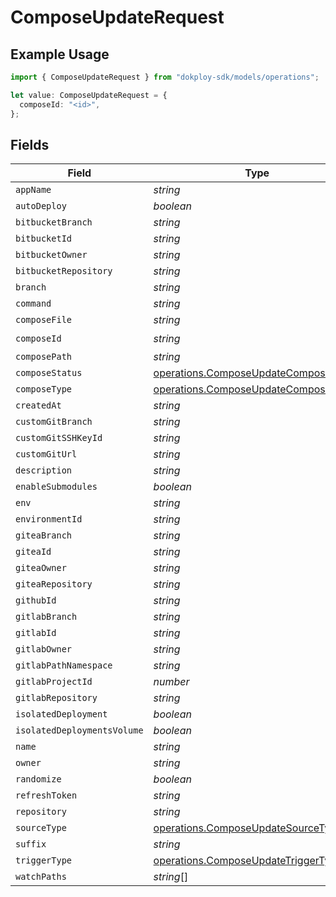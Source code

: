 # ComposeUpdateRequest

## Example Usage

```typescript
import { ComposeUpdateRequest } from "dokploy-sdk/models/operations";

let value: ComposeUpdateRequest = {
  composeId: "<id>",
};
```

## Fields

| Field                                                                                          | Type                                                                                           | Required                                                                                       | Description                                                                                    |
| ---------------------------------------------------------------------------------------------- | ---------------------------------------------------------------------------------------------- | ---------------------------------------------------------------------------------------------- | ---------------------------------------------------------------------------------------------- |
| `appName`                                                                                      | *string*                                                                                       | :heavy_minus_sign:                                                                             | N/A                                                                                            |
| `autoDeploy`                                                                                   | *boolean*                                                                                      | :heavy_minus_sign:                                                                             | N/A                                                                                            |
| `bitbucketBranch`                                                                              | *string*                                                                                       | :heavy_minus_sign:                                                                             | N/A                                                                                            |
| `bitbucketId`                                                                                  | *string*                                                                                       | :heavy_minus_sign:                                                                             | N/A                                                                                            |
| `bitbucketOwner`                                                                               | *string*                                                                                       | :heavy_minus_sign:                                                                             | N/A                                                                                            |
| `bitbucketRepository`                                                                          | *string*                                                                                       | :heavy_minus_sign:                                                                             | N/A                                                                                            |
| `branch`                                                                                       | *string*                                                                                       | :heavy_minus_sign:                                                                             | N/A                                                                                            |
| `command`                                                                                      | *string*                                                                                       | :heavy_minus_sign:                                                                             | N/A                                                                                            |
| `composeFile`                                                                                  | *string*                                                                                       | :heavy_minus_sign:                                                                             | N/A                                                                                            |
| `composeId`                                                                                    | *string*                                                                                       | :heavy_check_mark:                                                                             | N/A                                                                                            |
| `composePath`                                                                                  | *string*                                                                                       | :heavy_minus_sign:                                                                             | N/A                                                                                            |
| `composeStatus`                                                                                | [operations.ComposeUpdateComposeStatus](../../models/operations/composeupdatecomposestatus.md) | :heavy_minus_sign:                                                                             | N/A                                                                                            |
| `composeType`                                                                                  | [operations.ComposeUpdateComposeType](../../models/operations/composeupdatecomposetype.md)     | :heavy_minus_sign:                                                                             | N/A                                                                                            |
| `createdAt`                                                                                    | *string*                                                                                       | :heavy_minus_sign:                                                                             | N/A                                                                                            |
| `customGitBranch`                                                                              | *string*                                                                                       | :heavy_minus_sign:                                                                             | N/A                                                                                            |
| `customGitSSHKeyId`                                                                            | *string*                                                                                       | :heavy_minus_sign:                                                                             | N/A                                                                                            |
| `customGitUrl`                                                                                 | *string*                                                                                       | :heavy_minus_sign:                                                                             | N/A                                                                                            |
| `description`                                                                                  | *string*                                                                                       | :heavy_minus_sign:                                                                             | N/A                                                                                            |
| `enableSubmodules`                                                                             | *boolean*                                                                                      | :heavy_minus_sign:                                                                             | N/A                                                                                            |
| `env`                                                                                          | *string*                                                                                       | :heavy_minus_sign:                                                                             | N/A                                                                                            |
| `environmentId`                                                                                | *string*                                                                                       | :heavy_minus_sign:                                                                             | N/A                                                                                            |
| `giteaBranch`                                                                                  | *string*                                                                                       | :heavy_minus_sign:                                                                             | N/A                                                                                            |
| `giteaId`                                                                                      | *string*                                                                                       | :heavy_minus_sign:                                                                             | N/A                                                                                            |
| `giteaOwner`                                                                                   | *string*                                                                                       | :heavy_minus_sign:                                                                             | N/A                                                                                            |
| `giteaRepository`                                                                              | *string*                                                                                       | :heavy_minus_sign:                                                                             | N/A                                                                                            |
| `githubId`                                                                                     | *string*                                                                                       | :heavy_minus_sign:                                                                             | N/A                                                                                            |
| `gitlabBranch`                                                                                 | *string*                                                                                       | :heavy_minus_sign:                                                                             | N/A                                                                                            |
| `gitlabId`                                                                                     | *string*                                                                                       | :heavy_minus_sign:                                                                             | N/A                                                                                            |
| `gitlabOwner`                                                                                  | *string*                                                                                       | :heavy_minus_sign:                                                                             | N/A                                                                                            |
| `gitlabPathNamespace`                                                                          | *string*                                                                                       | :heavy_minus_sign:                                                                             | N/A                                                                                            |
| `gitlabProjectId`                                                                              | *number*                                                                                       | :heavy_minus_sign:                                                                             | N/A                                                                                            |
| `gitlabRepository`                                                                             | *string*                                                                                       | :heavy_minus_sign:                                                                             | N/A                                                                                            |
| `isolatedDeployment`                                                                           | *boolean*                                                                                      | :heavy_minus_sign:                                                                             | N/A                                                                                            |
| `isolatedDeploymentsVolume`                                                                    | *boolean*                                                                                      | :heavy_minus_sign:                                                                             | N/A                                                                                            |
| `name`                                                                                         | *string*                                                                                       | :heavy_minus_sign:                                                                             | N/A                                                                                            |
| `owner`                                                                                        | *string*                                                                                       | :heavy_minus_sign:                                                                             | N/A                                                                                            |
| `randomize`                                                                                    | *boolean*                                                                                      | :heavy_minus_sign:                                                                             | N/A                                                                                            |
| `refreshToken`                                                                                 | *string*                                                                                       | :heavy_minus_sign:                                                                             | N/A                                                                                            |
| `repository`                                                                                   | *string*                                                                                       | :heavy_minus_sign:                                                                             | N/A                                                                                            |
| `sourceType`                                                                                   | [operations.ComposeUpdateSourceType](../../models/operations/composeupdatesourcetype.md)       | :heavy_minus_sign:                                                                             | N/A                                                                                            |
| `suffix`                                                                                       | *string*                                                                                       | :heavy_minus_sign:                                                                             | N/A                                                                                            |
| `triggerType`                                                                                  | [operations.ComposeUpdateTriggerType](../../models/operations/composeupdatetriggertype.md)     | :heavy_minus_sign:                                                                             | N/A                                                                                            |
| `watchPaths`                                                                                   | *string*[]                                                                                     | :heavy_minus_sign:                                                                             | N/A                                                                                            |
